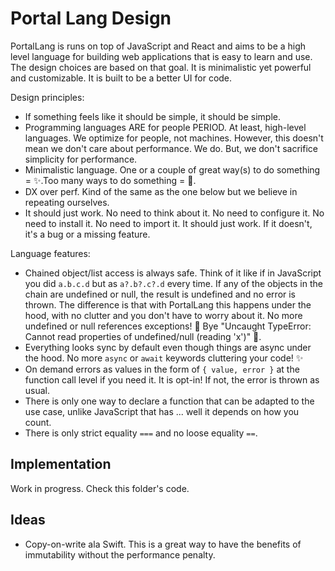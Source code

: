 # Portal Lang Design

PortalLang is runs on top of JavaScript and React and aims to be a high level language for building web applications that is easy to learn and use. The design choices are based on that goal. It is minimalistic yet powerful and customizable. It is built to be a better UI for code.

Design principles:

- If something feels like it should be simple, it should be simple.
- Programming languages ARE for people PERIOD. At least, high-level languages. We optimize for people, not machines. However, this doesn't mean we don't care about performance. We do. But, we don't sacrifice simplicity for performance.
- Minimalistic language. One or a couple of great way(s) to do something = ✨.Too many ways to do something = 🫠.
- DX over perf. Kind of the same as the one below but we believe in repeating ourselves.
- It should just work. No need to think about it. No need to configure it. No need to install it. No need to import it. It should just work. If it doesn't, it's a bug or a missing feature.

Language features:

- Chained object/list access is always safe. Think of it like if in JavaScript you did `a.b.c.d` but as `a?.b?.c?.d` every time. If any of the objects in the chain are undefined or null, the result is undefined and no error is thrown. The difference is that with PortalLang this happens under the hood, with no clutter and you don't have to worry about it. No more undefined or null references exceptions! 🎉 Bye "Uncaught TypeError: Cannot read properties of undefined/null (reading 'x')" 👋.
- Everything looks sync by default even though things are async under the hood. No more `async` or `await` keywords cluttering your code! ✨
- On demand errors as values in the form of `{ value, error }` at the function call level if you need it. It is opt-in! If not, the error is thrown as usual.
- There is only one way to declare a function that can be adapted to the use case, unlike JavaScript that has ... well it depends on how you count.
- There is only strict equality `===` and no loose equality `==`.

## Implementation

Work in progress. Check this folder's code.

## Ideas

- Copy-on-write ala Swift. This is a great way to have the benefits of immutability without the performance penalty.
